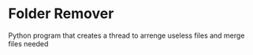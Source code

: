 # Folder Remover
 Python program that creates a thread to arrenge useless files and merge files needed
